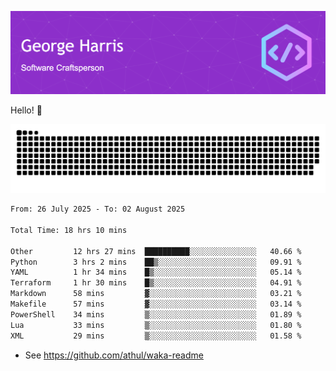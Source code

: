 ![img](./assets/github-header.png)

Hello! :wave:

<div align="center">
  <img  src="https://raw.githubusercontent.com/1999AZZAR/1999AZZAR/readme/resources/grid-snake.svg" alt="snake" />
</div>

<!--START_SECTION:waka-->

```txt
From: 26 July 2025 - To: 02 August 2025

Total Time: 18 hrs 10 mins

Other         12 hrs 27 mins  ██████████░░░░░░░░░░░░░░░   40.66 %
Python        3 hrs 2 mins    ██▒░░░░░░░░░░░░░░░░░░░░░░   09.91 %
YAML          1 hr 34 mins    █▒░░░░░░░░░░░░░░░░░░░░░░░   05.14 %
Terraform     1 hr 30 mins    █▒░░░░░░░░░░░░░░░░░░░░░░░   04.91 %
Markdown      58 mins         ▓░░░░░░░░░░░░░░░░░░░░░░░░   03.21 %
Makefile      57 mins         ▓░░░░░░░░░░░░░░░░░░░░░░░░   03.14 %
PowerShell    34 mins         ▒░░░░░░░░░░░░░░░░░░░░░░░░   01.89 %
Lua           33 mins         ▒░░░░░░░░░░░░░░░░░░░░░░░░   01.80 %
XML           29 mins         ▒░░░░░░░░░░░░░░░░░░░░░░░░   01.58 %
```

<!--END_SECTION:waka-->

- See <https://github.com/athul/waka-readme>
